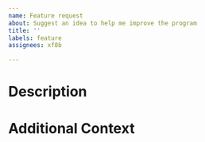 ```yaml
---
name: Feature request
about: Suggest an idea to help me improve the program
title: ''
labels: feature
assignees: xf8b

---
```


# Description
<!-- What would you like added? Is it related to a problem that you've had? -->

# Additional Context
<!-- Is there anything else? -->